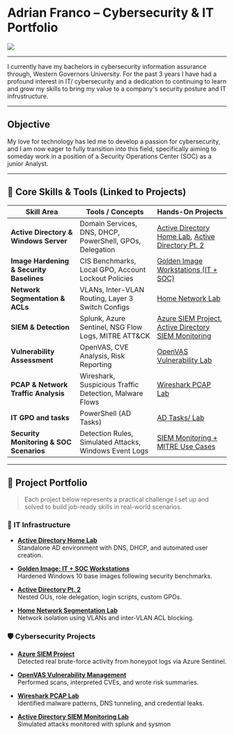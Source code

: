 # Adrian Franco – Cybersecurity & IT Portfolio  

<a href="https://www.linkedin.com/in/adrian-franco-460793200/">
  <img src="https://img.shields.io/badge/-LinkedIn-0072b1?&style=for-the-badge&logo=linkedin&logoColor=white" />
</a>

---

I currently have my bachelors in cybersecurity information assurance through, Western Governors University. For the past 3 years I have had a profound interest in IT/ cybersecurity and a dedication to continuing to learn and grow my skills to bring my value to a company's security posture and IT infrustructure.

---

## Objective

My love for technology has led me to develop a passion for cybersecurity, and I am now eager to fully transition into this field, specifically aiming to someday work in a position of a Security Operations Center (SOC) as a junior Analyst.

---

## 🔐 Core Skills & Tools (Linked to Projects)

| Skill Area | Tools / Concepts | Hands-On Projects |
|------------|------------------|-------------------|
| **Active Directory & Windows Server** | Domain Services, DNS, DHCP, PowerShell, GPOs, Delegation | [Active Directory Home Lab](https://github.com/AdrianFranc0/Active-Directory-Home-Lab), [Active Directory Pt. 2](https://github.com/AdrianFranc0/ActiveDirectory.Pt2) |
| **Image Hardening & Security Baselines** | CIS Benchmarks, Local GPO, Account Lockout Policies | [Golden Image Workstations (IT + SOC)](https://github.com/AdrianFranc0/Golden-Image-IT-and-SOC-Workstations) |
| **Network Segmentation & ACLs** | VLANs, Inter-VLAN Routing, Layer 3 Switch Configs | [Home Network Lab](https://github.com/AdrianFranc0/Network-Home-Lab) |
| **SIEM & Detection** | Splunk, Azure Sentinel, NSG Flow Logs, MITRE ATT&CK | [Azure SIEM Project](https://github.com/AdrianFranc0/Azure-SIEM-Project), [Active Directory SIEM Monitoring](https://github.com/AdrianFranc0/ActiveDirectory_SIEM_Monitoring) |
| **Vulnerability Assessment** | OpenVAS, CVE Analysis, Risk Reporting | [OpenVAS Vulnerability Lab](https://github.com/AdrianFranc0/OpenVAS-Vulnerability-Management-Lab) |
| **PCAP & Network Traffic Analysis** | Wireshark, Suspicious Traffic Detection, Malware Flows | [Wireshark PCAP Lab](https://github.com/AdrianFranc0/Wireshark-network-PCAP-analysis-Lab-VM) |
| **IT GPO and tasks** | PowerShell (AD Tasks) | [AD Tasks/ Lab](https://github.com/AdrianFranc0/ActiveDirectory.Pt2) |
| **Security Monitoring & SOC Scenarios** | Detection Rules, Simulated Attacks, Windows Event Logs | [SIEM Monitoring + MITRE Use Cases](https://github.com/AdrianFranc0/ActiveDirectory_SIEM_Monitoring) |

---

## 📁 Project Portfolio

> Each project below represents a practical challenge I set up and solved to build job-ready skills in real-world scenarios.

### 🔧 IT Infrastructure

- **[Active Directory Home Lab](https://github.com/AdrianFranc0/Active-Directory-Home-Lab)**  
  Standalone AD environment with DNS, DHCP, and automated user creation.

- **[Golden Image: IT + SOC Workstations](https://github.com/AdrianFranc0/Golden-Image-IT-and-SOC-Workstations)**  
  Hardened Windows 10 base images following security benchmarks.

- **[Active Directory Pt. 2](https://github.com/AdrianFranc0/ActiveDirectory.Pt2)**  
  Nested OUs, role delegation, login scripts, custom GPOs.

- **[Home Network Segmentation Lab](https://github.com/AdrianFranc0/Network-Home-Lab)**  
  Network isolation using VLANs and inter-VLAN ACL blocking.

### 🛡️ Cybersecurity Projects

- **[Azure SIEM Project](https://github.com/AdrianFranc0/Azure-SIEM-Project)**  
  Detected real brute-force activity from honeypot logs via Azure Sentinel.

- **[OpenVAS Vulnerability Management](https://github.com/AdrianFranc0/OpenVAS-Vulnerability-Management-Lab)**  
  Performed scans, interpreted CVEs, and wrote risk summaries.

- **[Wireshark PCAP Lab](https://github.com/AdrianFranc0/Wireshark-network-PCAP-analysis-Lab-VM)**  
  Identified malware patterns, DNS tunneling, and credential leaks.

- **[Active Directory SIEM Monitoring Lab](https://github.com/AdrianFranc0/ActiveDirectory_SIEM_Monitoring)**  
  Simulated attacks monitored with splunk and sysmon
